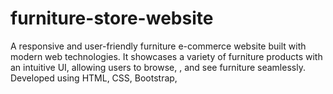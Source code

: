 # furniture-store-website
A responsive and user-friendly furniture e-commerce website built with modern web technologies. It showcases a variety of furniture products with an intuitive UI, allowing users to browse, , and see furniture seamlessly. Developed using HTML, CSS, Bootstrap, 

